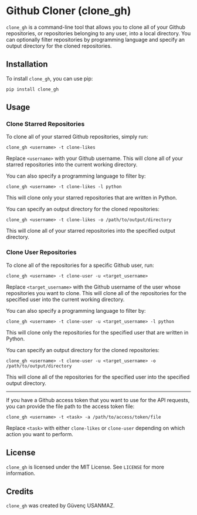 # Github Cloner (clone_gh)

`clone_gh` is a command-line tool that allows you to clone all of your Github repositories, or repositories belonging to any user, into a local directory. You can optionally filter repositories by programming language and specify an output directory for the cloned repositories.

## Installation

To install `clone_gh`, you can use pip:

`pip install clone_gh`

## Usage

### Clone Starred Repositories

To clone all of your starred Github repositories, simply run:

`clone_gh <username> -t clone-likes`

Replace `<username>` with your Github username. This will clone all of your starred repositories into the current working directory.

You can also specify a programming language to filter by:

`clone_gh <username> -t clone-likes -l python`

This will clone only your starred repositories that are written in Python.

You can specify an output directory for the cloned repositories:

`clone_gh <username> -t clone-likes -o /path/to/output/directory`

This will clone all of your starred repositories into the specified output directory.

### Clone User Repositories

To clone all of the repositories for a specific Github user, run:

`clone_gh <username> -t clone-user -u <target_username>`

Replace `<target_username>` with the Github username of the user whose repositories you want to clone. This will clone all of the repositories for the specified user into the current working directory.

You can also specify a programming language to filter by:

`clone_gh <username> -t clone-user -u <target_username> -l python`

This will clone only the repositories for the specified user that are written in Python.

You can specify an output directory for the cloned repositories:

`clone_gh <username> -t clone-user -u <target_username> -o /path/to/output/directory`

This will clone all of the repositories for the specified user into the specified output directory.

---

If you have a Github access token that you want to use for the API requests, you can provide the file path to the access token file:

`clone_gh <username> -t <task> -a /path/to/access/token/file`

Replace `<task>` with either `clone-likes` or `clone-user` depending on which action you want to perform.

## License

`clone_gh` is licensed under the MIT License. See `LICENSE` for more information.

## Credits

`clone_gh` was created by Güvenç USANMAZ.